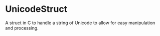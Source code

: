 # UnicodeStruct
A struct in C to handle a string of Unicode to allow for easy manipulation and processing.
